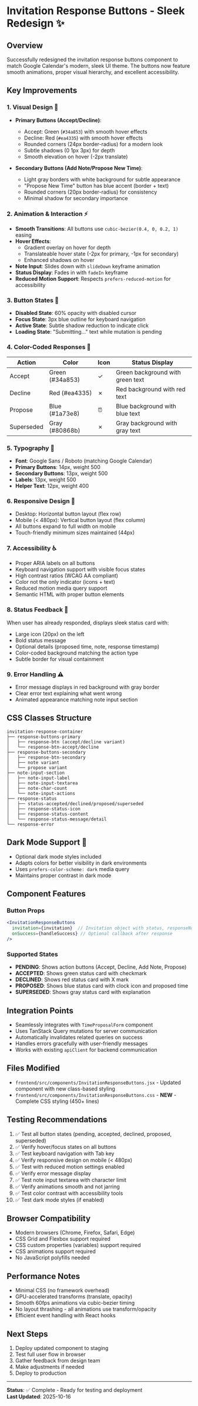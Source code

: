 # Invitation Response Buttons - Sleek Redesign ✨

## Overview
Successfully redesigned the invitation response buttons component to match Google Calendar's modern, sleek UI theme. The buttons now feature smooth animations, proper visual hierarchy, and excellent accessibility.

## Key Improvements

### 1. **Visual Design** 🎨
- **Primary Buttons (Accept/Decline)**: 
  - Accept: Green (`#34a853`) with smooth hover effects
  - Decline: Red (`#ea4335`) with smooth hover effects
  - Rounded corners (24px border-radius) for a modern look
  - Subtle shadows (0 1px 3px) for depth
  - Smooth elevation on hover (-2px translate)

- **Secondary Buttons (Add Note/Propose New Time)**:
  - Light gray borders with white background for subtle appearance
  - "Propose New Time" button has blue accent (border + text)
  - Rounded corners (20px border-radius) for consistency
  - Minimal shadow for secondary importance

### 2. **Animation & Interaction** ⚡
- **Smooth Transitions**: All buttons use `cubic-bezier(0.4, 0, 0.2, 1)` easing
- **Hover Effects**: 
  - Gradient overlay on hover for depth
  - Translateable hover state (-2px for primary, -1px for secondary)
  - Enhanced shadows on hover
- **Note Input**: Slides down with `slideDown` keyframe animation
- **Status Display**: Fades in with `fadeIn` keyframe
- **Reduced Motion Support**: Respects `prefers-reduced-motion` for accessibility

### 3. **Button States** 🔄
- **Disabled State**: 60% opacity with disabled cursor
- **Focus State**: 3px blue outline for keyboard navigation
- **Active State**: Subtle shadow reduction to indicate click
- **Loading State**: "Submitting..." text while mutation is pending

### 4. **Color-Coded Responses** 🎯
| Action | Color | Icon | Status Display |
|--------|-------|------|----------------|
| Accept | Green (#34a853) | ✓ | Green background with green text |
| Decline | Red (#ea4335) | ✗ | Red background with red text |
| Propose | Blue (#1a73e8) | ⏰ | Blue background with blue text |
| Superseded | Gray (#80868b) | ✗ | Gray background with gray text |

### 5. **Typography** 📝
- **Font**: Google Sans / Roboto (matching Google Calendar)
- **Primary Buttons**: 14px, weight 500
- **Secondary Buttons**: 13px, weight 500
- **Labels**: 13px, weight 500
- **Helper Text**: 12px, weight 400

### 6. **Responsive Design** 📱
- Desktop: Horizontal button layout (flex row)
- Mobile (< 480px): Vertical button layout (flex column)
- All buttons expand to full width on mobile
- Touch-friendly minimum sizes maintained (44px)

### 7. **Accessibility** ♿
- Proper ARIA labels on all buttons
- Keyboard navigation support with visible focus states
- High contrast ratios (WCAG AA compliant)
- Color not the only indicator (icons + text)
- Reduced motion media query support
- Semantic HTML with proper button elements

### 8. **Status Feedback** 📢
When user has already responded, displays sleek status card with:
- Large icon (20px) on the left
- Bold status message
- Optional details (proposed time, note, response timestamp)
- Color-coded background matching the action type
- Subtle border for visual containment

### 9. **Error Handling** ⚠️
- Error message displays in red background with gray border
- Clear error text explaining what went wrong
- Animated appearance matching note input section

## CSS Classes Structure

```
invitation-response-container
├── response-buttons-primary
│   ├── response-btn (accept/decline variant)
│   └── response-btn-accept/decline
├── response-buttons-secondary
│   ├── response-btn-secondary
│   ├── note variant
│   └── propose variant
├── note-input-section
│   ├── note-input-label
│   ├── note-input-textarea
│   ├── note-char-count
│   └── note-input-actions
├── response-status
│   ├── status-accepted/declined/proposed/superseded
│   ├── response-status-icon
│   ├── response-status-content
│   └── response-status-message/detail
└── response-error
```

## Dark Mode Support 🌙
- Optional dark mode styles included
- Adapts colors for better visibility in dark environments
- Uses `prefers-color-scheme: dark` media query
- Maintains proper contrast in dark mode

## Component Features

### Button Props
```jsx
<InvitationResponseButtons 
  invitation={invitation}  // Invitation object with status, responseNote, etc.
  onSuccess={handleSuccess} // Optional callback after response
/>
```

### Supported States
- **PENDING**: Shows action buttons (Accept, Decline, Add Note, Propose)
- **ACCEPTED**: Shows green status card with checkmark
- **DECLINED**: Shows red status card with X mark
- **PROPOSED**: Shows blue status card with clock icon and proposed time
- **SUPERSEDED**: Shows gray status card with explanation

## Integration Points
- Seamlessly integrates with `TimeProposalForm` component
- Uses TanStack Query mutations for server communication
- Automatically invalidates related queries on success
- Handles errors gracefully with user-friendly messages
- Works with existing `apiClient` for backend communication

## Files Modified
- `frontend/src/components/InvitationResponseButtons.jsx` - Updated component with new class-based styling
- `frontend/src/components/InvitationResponseButtons.css` - **NEW** - Complete CSS styling (450+ lines)

## Testing Recommendations
1. ✅ Test all button states (pending, accepted, declined, proposed, superseded)
2. ✅ Verify hover/focus states on all buttons
3. ✅ Test keyboard navigation with Tab key
4. ✅ Verify responsive design on mobile (< 480px)
5. ✅ Test with reduced motion settings enabled
6. ✅ Verify error message display
7. ✅ Test note input textarea with character limit
8. ✅ Verify animations smooth and not jarring
9. ✅ Test color contrast with accessibility tools
10. ✅ Test dark mode styles (if enabled)

## Browser Compatibility
- Modern browsers (Chrome, Firefox, Safari, Edge)
- CSS Grid and Flexbox support required
- CSS custom properties (variables) support required
- CSS animations support required
- No JavaScript polyfills needed

## Performance Notes
- Minimal CSS (no framework overhead)
- GPU-accelerated transforms (translate, opacity)
- Smooth 60fps animations via cubic-bezier timing
- No layout thrashing - all animations use transform/opacity
- Efficient event handling with React hooks

## Next Steps
1. Deploy updated component to staging
2. Test full user flow in browser
3. Gather feedback from design team
4. Make adjustments if needed
5. Deploy to production

---

**Status**: ✅ Complete - Ready for testing and deployment  
**Last Updated**: 2025-10-16
